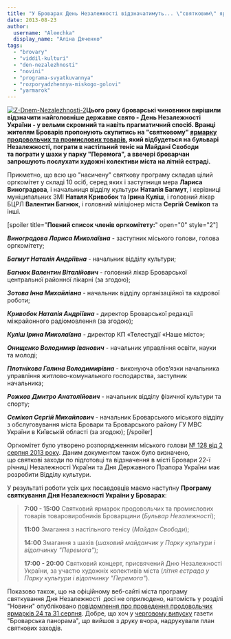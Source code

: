 ```yaml
---
title: "У Броварах День Незалежності відзначатимуть... \"святковим\" ярмарком продовольчих товарів"
date: 2013-08-23
author: 
  username: "Aleechka"
  display_name: "Аліна Дяченко"
tags: 
  - "brovary"
  - "viddil-kulturi"
  - "den-nezalezhnosti"
  - "novini"
  - "programa-svyatkuvannya"
  - "rozporyadzhennya-miskogo-golovi"
  - "yarmarok"
---
```


[![Z-Dnem-Nezalezhnosti-2](https://mpz.brovary.org/wp-content/uploads/2013/08/Z-Dnem-Nezalezhnosti-21.jpg)](https://mpz.brovary.org/wp-content/uploads/2013/08/Z-Dnem-Nezalezhnosti-21.jpg)**Цього року броварські чиновники вирішили відзначити найголовніше державне свято - День Незалежності України - у вельми скромний та навіть прагматичний спосіб. Вранці жителям Броварів пропонують скупитись на "святковому" [ярмарку продовольчих та промислових товарів](http://docs.pravo-znaty.org.ua/p8721/19.08.2013/132), який відбудеться на бульварі Незалежності, пограти в настільний теніс на Майдані Свободи та пограти у шахи у парку "Перемога", а ввечері броварчан запрошують послухати художні колективи міста на літній естраді.**

Прикметно, що всю цю "насичену" святкову програму складав цілий оргкомітет у складі 10 осіб, серед яких і заступниця мера **Лариса Виноградова**, і начальниця відділу культури **Наталія Багмут**, і керівниці муніципальних ЗМІ **Наталя Кривобок** та **Ірина Куліш**, і головний лікар БЦРЛ **Валентин Багнюк**, і головний міліціонер міста **Сергій Семікоп** та інші.

\[spoiler title="**Повний список членів оргкомітету:**" open="0" style="2"\]

_**Виноградова Лариса Миколаївна**_ - заступник міського голови, голова оргкомітету;

_**Багмут Наталія Андріївна**_ \- начальник відділу культури;

_**Багнюк Валентин Віталійович**_ \- головний лікар Броварської центральної районної лікарні (за згодою);

_**Зотова Інна Михайлівна**_ \- начальник відділу організаційної та кадрової роботи;

_**Кривобок Наталія Андріївна**_ \- директор Броварської редакції міжрайонного радіомовлення (за згодою);

_**Куліш Ірина Миколаївна**_ \- директор КП «Телестудії «Наше місто»;

_**Онищенко Володимир Іванович**_ \- начальник управління освіти, науки та молоді;

_**Плотнікова Галина Володимирівна**_ \- виконуюча обов’язки начальника управління житлово-комунального господарства, заступник начальника;

_**Рожков Дмитро Анатолійович**_ \- начальник відділу фізичної культури та спорту;

_**Семікоп Сергій Михайлович**_ \- начальник Броварського міського відділу з обслуговування міста Бровари та Броварського району ГУ МВС України в Київській області (за згодою); \[/spoiler\]

Оргкомітет було утворено розпорядженням міського голови [№ 128 від 2 серпня 2013 року](http://docs.pravo-znaty.org.ua/p8570/02.08.2013/128). Даним документом також було визначено, що святкові заходи по підготовці та відзначення в місті Бровари 22-ї річниці Незалежності України та Дня Державного Прапора України має розробити Відділу культури.

У результаті роботи усіх цих посавдовців маємо наступну **Програму святкування Дня Незалежності України у Броварах**:

> **7:00 - 15:00** Святковий ярмарок продовольчих та промислових товарів товаровиробників Броварщини (_Бульвар Незалежності_);
> 
> **11:00** Змагання з настільного тенісу (_Майдан Свободи_);
> 
> **14:00** Змагання з шахів (_шаховий майданчик у Парку культури і відопчинку "Перемога"_);
> 
> **17:00 - 20:00** Святковий концерт, присвячений Дню Незалежності України, за участю художніх колективів міста (_літня естрада у Парку культури і відопчинку "Перемога"_).

Показово також, що на офіційному веб-сайті міста програму святкування Дня Незалежності  досі не оприлюдено, натомість у розділі "Новини" опубліковано [повідомлення про проведення продовольчих ярмарків 24 та 31 серпня](http://brovary.kiev.ua/u-brovarakh-yarmarok-tovar%D1%96v). Добре, що хоч у [черговому випуску](http://storage.pravo-znaty.org.ua/docs/sky_4544700ab5f0842afebe17798d43f1bc.pdf) газети "Броварська панорама", що вийшов з друку вчора, надрукували план святкових заходів.
